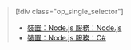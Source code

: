 > [!div class="op_single_selector"]
> * [裝置︰Node.js 服務︰Node.js](../articles/iot-hub/iot-hub-node-node-device-management-get-started.md)
> * [裝置︰Node.js 服務︰C#](../articles/iot-hub/iot-hub-csharp-node-device-management-get-started.md)
> 
> 

